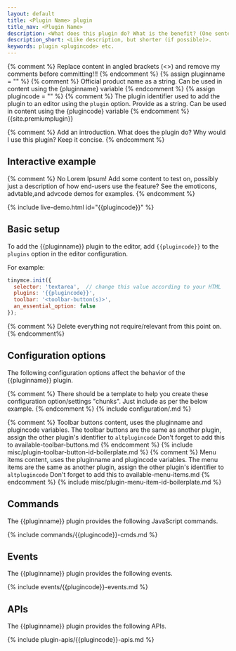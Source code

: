 ```yaml
---
layout: default
title: <Plugin Name> plugin
title_nav: <Plugin Name>
description: <What does this plugin do? What is the benefit? (One sentence description)>.
description_short: <Like description, but shorter (if possible)>.
keywords: plugin <plugincode> etc.
---
```

{% comment %} Replace content in angled brackets (<>) and remove my comments before committing!!! {% endcomment %}
{% assign pluginname = "<Plugin Name>" %} {% comment %} Official product name as a string. Can be used in content using the {pluginname} variable {% endcomment %}
{% assign plugincode = "<plugincode>" %} {% comment %} The plugin identifier used to add the plugin to an editor using the `plugin` option. Provide as a string. Can be used in content using the {plugincode} variable {% endcomment %}
{{site.premiumplugin}}

{% comment %}
  Add an introduction. What does the plugin do? Why would I use this plugin? Keep it concise.
{% endcomment %}

## Interactive example

{% comment %}
  No Lorem Ipsum! Add some content to test on, possibly just a description of how end-users use the feature?
  See the emoticons, advtable,and advcode demos for examples.
{% endcomment %}

{% include live-demo.html id="{{plugincode}}" %}

## Basic setup

To add the {{pluginname}} plugin to the editor, add `{{plugincode}}` to the `plugins` option in the editor configuration.

For example:

```js
tinymce.init({
  selector: 'textarea',  // change this value according to your HTML
  plugins: '{{plugincode}}',
  toolbar: '<toolbar-button(s)>',
  an_essential_option: false
});
```

{% comment %} Delete everything not require/relevant from this point on. {% endcomment%}

## Configuration options

The following configuration options affect the behavior of the {{pluginname}} plugin.

{% comment %}
  There should be a template to help you create these configuration option/settings "chunks".
  Just include as per the below example.
{% endcomment %}
{% include configuration/<setting-name-in-hyphen-case>.md %}

{% comment %}
  Toolbar buttons content, uses the pluginname and plugincode variables.
  The toolbar buttons are the same as another plugin, assign the other plugin's identifier to `altplugincode`
  Don't forget to add this to available-toolbar-buttons.md
{% endcomment %}
{% include misc/plugin-toolbar-button-id-boilerplate.md %}
{% comment %}
  Menu items content, uses the pluginname and plugincode variables.
  The menu items are the same as another plugin, assign the other plugin's identifier to `altplugincode`
  Don't forget to add this to available-menu-items.md
{% endcomment %}
{% include misc/plugin-menu-item-id-boilerplate.md %}

## Commands

The {{pluginname}} plugin provides the following JavaScript commands.

{% include commands/{{plugincode}}-cmds.md %}

## Events

The {{pluginname}} plugin provides the following events.

{% include events/{{plugincode}}-events.md %}

## APIs

The {{pluginname}} plugin provides the following APIs.

{% include plugin-apis/{{plugincode}}-apis.md %}
